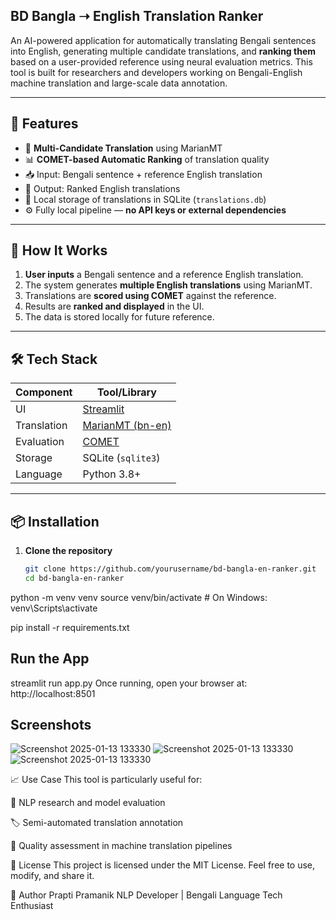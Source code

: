## BD Bangla ➝ English Translation Ranker

An AI-powered application for automatically translating Bengali sentences into English, generating multiple candidate translations, and **ranking them** based on a user-provided reference using neural evaluation metrics. This tool is built for researchers and developers working on Bengali-English machine translation and large-scale data annotation.

---

## 🚀 Features

- 🔄 **Multi-Candidate Translation** using MarianMT
- 📊 **COMET-based Automatic Ranking** of translation quality
- 📥 Input: Bengali sentence + reference English translation
- 🧾 Output: Ranked English translations
- 💾 Local storage of translations in SQLite (`translations.db`)
- ⚙️ Fully local pipeline — **no API keys or external dependencies**

---

## 🧠 How It Works

1. **User inputs** a Bengali sentence and a reference English translation.
2. The system generates **multiple English translations** using MarianMT.
3. Translations are **scored using COMET** against the reference.
4. Results are **ranked and displayed** in the UI.
5. The data is stored locally for future reference.

---

## 🛠 Tech Stack

| Component    | Tool/Library                     |
|--------------|----------------------------------|
| UI           | [Streamlit](https://streamlit.io) |
| Translation  | [MarianMT (bn-en)](https://huggingface.co/Helsinki-NLP/opus-mt-bn-en) |
| Evaluation   | [COMET](https://github.com/Unbabel/COMET) |
| Storage      | SQLite (`sqlite3`)               |
| Language     | Python 3.8+                       |

---

## 📦 Installation

1. **Clone the repository**
   ```bash
   git clone https://github.com/yourusername/bd-bangla-en-ranker.git
   cd bd-bangla-en-ranker

python -m venv venv
source venv/bin/activate  # On Windows: venv\Scripts\activate

pip install -r requirements.txt


## Run the App
streamlit run app.py
Once running, open your browser at: http://localhost:8501

## Screenshots
![Screenshot 2025-01-13 133330](<img width="1600" height="673" alt="image" src="https://github.com/user-attachments/assets/327991a0-9517-42d7-b996-ea148e0854fb" />
)
![Screenshot 2025-01-13 133330](<img width="1516" height="658" alt="image" src="https://github.com/user-attachments/assets/cb794fca-ebca-4953-b5de-85b9325f2a4a" />
)
![Screenshot 2025-01-13 133330](<img width="1473" height="653" alt="image" src="https://github.com/user-attachments/assets/0d2b8914-eae2-40ba-9bec-cc5e86fc0b9b" />
)

📈 Use Case
This tool is particularly useful for:

🔬 NLP research and model evaluation

🏷️ Semi-automated translation annotation

🧪 Quality assessment in machine translation pipelines

📜 License
This project is licensed under the MIT License. Feel free to use, modify, and share it.

🙋 Author
Prapti Pramanik
NLP Developer | Bengali Language Tech Enthusiast








